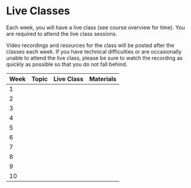 # Live Classes

Each week, you will have a live class (see course overview for time). You are
required to attend the live class sessions.  

Video recordings and resources for the class will be posted after the classes
each week. If you have technical difficulties or are occasionally unable to
attend the live class, please be sure to watch the recording as quickly as
possible so that you do not fall behind.  

| Week | Topic                        | Live Class                           | Materials               |
| ---- | ---------------------------- | ------------------------------------ | ----------------------- |
| 1    |                              |                                      |                         |
| 2    |                              |                                      |                         |
| 3    |                              |                                      |                         |
| 4    |                              |                                      |                         |
| 5    |                              |                                      |                         |
| 6    |                              |                                      |                         |
| 7    |                              |                                      |                         |
| 8    |                              |                                      |                         |
| 9    |                              |                                      |                         |
| 10   |                              |                                      |                         |

<!--
[w1-code]: http://url.for.resource
[w1-video]: http://url.for.resource
[w2-code]: http://url.for.resource
[w2-video]: http://url.for.resource
[w3-code]: http://url.for.resource
[w3-video]: http://url.for.resource
[w4-code]: http://url.for.resource
[w4-video]: http://url.for.resource
[w5-code]: http://url.for.resource
[w5-video]: http://url.for.resource
[w6-code]: http://url.for.resource
[w6-video]: http://url.for.resource
[w7-code]: http://url.for.resource
[w7-video]: http://url.for.resource
[w7-code]: http://url.for.resource
[w8-code]: http://url.for.resource
[w8-video]: http://url.for.resource
[w9-code]: http://url.for.resource
[w9-video]: http://url.for.resource
-->